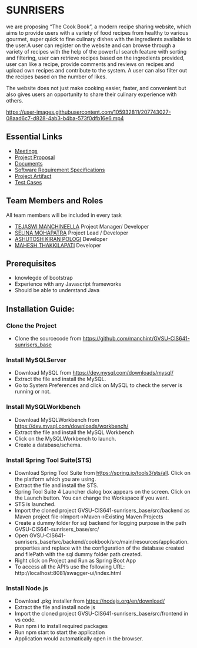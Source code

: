 # SUNRISERS

we are proposing “The Cook Book”, a modern recipe sharing website, which aims to provide users with a variety of food recipes from healthy to various gourmet, super quick to fine culinary dishes with the ingredients available to the user.A user can register on the website and can browse through a variety of recipes with the help of the powerful search feature with sorting and filtering, user can retrieve recipes based on the ingredients provided, user can like a recipe, provide comments and reviews on recipes and upload own recipes and contribute to the system. A user can also filter out the recipes based on the number of likes. 

The website does not just make cooking easier, faster, and convenient but also gives users an opportunity to share their culinary experience with others.


https://user-images.githubusercontent.com/105932811/207743027-08aad6c7-d828-4ab3-b4ba-573f0dfb16e6.mp4
## Essential Links
* [Meetings](https://github.com/manchint/GVSU-CIS641-sunrisers_base/tree/master/meetings)
* [Project Proposal](https://github.com/manchint/GVSU-CIS641-sunrisers_base/blob/master/docs/proposal-template.md)
* [Documents](https://github.com/manchint/GVSU-CIS641-sunrisers_base/tree/master/docs)
* [Software Requirement Specifications](https://github.com/manchint/GVSU-CIS641-sunrisers_base/blob/master/docs/software_requirements_specification_final.md)
* [Project Artifact](https://github.com/manchint/GVSU-CIS641-sunrisers_base/tree/master/artifacts)
* [Test Cases](https://docs.google.com/spreadsheets/d/1-KVzSljaQIR3rlwRSOCFy5D9pP0jH9YzYIdnmdjHJbM/edit#gid=0)


## Team Members and Roles
All team members will be included in every task

* [TEJASWI MANCHINEELLA](https://github.com/manchint/CIS641-HW2-manchineella) Project Manager/ Developer
* [SELINA MOHAPATRA](https://github.com/SelinaMohapatra/CIS641-HW2-Mohapatra) Project Lead / Developer
* [ASHUTOSH KIRAN POLOGI](https://github.com/ashutoast7/CIS641-HW2-pologia) Developer
* [MAHESH THAKKILAPATI](https://github.com/thakkilm/CIS641-HW2-THAKKILAPATI)  Developer

## Prerequisites

* knowlegde of bootstrap
* Experience with any Javascript frameworks
* Should be able to understand Java

## Installation Guide:

### Clone the Project
- Clone the sourcecode from https://github.com/manchint/GVSU-CIS641-sunrisers_base

### Install MySQLServer
- Download MySQL from https://dev.mysql.com/downloads/mysql/
- Extract the file and install the MySQL.
- Go to System Preferences and click on MySQL to check the server is running or not.

### Install MySQLWorkbench
- Download MySQLWorkbench from https://dev.mysql.com/downloads/workbench/
- Extract the file and install the MySQL Workbench
- Click on the MySQLWorkbench to launch.
- Create a database/schema.

### Install Spring Tool Suite(STS)
- Download Spring Tool Suite from https://spring.io/tools3/sts/all. Click on the platform which you are using.
- Extract the file and install the STS.
- Spring Tool Suite 4 Launcher dialog box appears on the screen. Click on the Launch button. You can change the Workspace if you want.
- STS is launched.
- Import the cloned project GVSU-CIS641-sunrisers_base/src/backend as Maven project file->Import->Maven->Existing Maven Projects
- Create a dummy folder for sql backend for logging purpose in the path GVSU-CIS641-sunrisers_base/src/
- Open GVSU-CIS641-sunrisers_base/src/backend/cookbook/src/main/resources/application.properties and replace with the configuration of the database created and filePath with the sql dummy folder path created.
- Right click on Project and Run as Spring Boot App
- To access all the API’s use the following URL: http://localhost:8081/swagger-ui/index.html

### Install Node.js
- Download .pkg installer from https://nodejs.org/en/download/
- Extract the file and install node js
- Import the cloned project GVSU-CIS641-sunrisers_base/src/frontend in vs code.
- Run npm i to install required packages
- Run npm start to start the application
- Application would automatically open in the browser.

